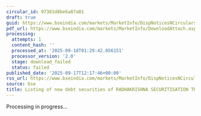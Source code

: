 ```yaml
---
circular_id: 97381d8be6a87a01
draft: true
guid: https://www.bseindia.com/markets/MarketInfo/DispNoticesNCirculars.aspx?Noticeid={13296B22-E77E-4B61-BFD5-EE0521BBF8C8}&noticeno=20250917-26&dt=09/17/2025&icount=26&totcount=57&flag=0
pdf_url: https://www.bseindia.com/markets/MarketInfo/DownloadAttach.aspx?id=20250917-26&attachedId=
processing:
  attempts: 1
  content_hash: ''
  processed_at: '2025-09-18T01:29:42.056151'
  processor_version: '2.0'
  stage: download_failed
  status: failed
published_date: '2025-09-17T12:17:46+00:00'
rss_url: https://www.bseindia.com/markets/MarketInfo/DispNoticesNCirculars.aspx?Noticeid={13296B22-E77E-4B61-BFD5-EE0521BBF8C8}&noticeno=20250917-26&dt=09/17/2025&icount=26&totcount=57&flag=0
source: bse
title: Listing of new debt securities of RADHAKRISHNA SECURITISATION TRUST
---
```


Processing in progress...